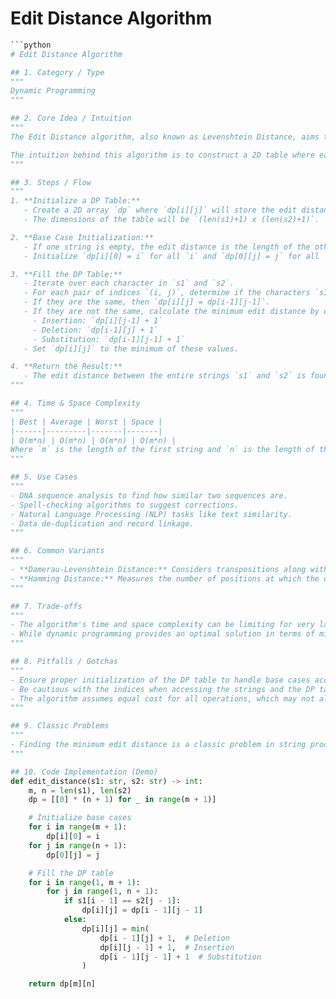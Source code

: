 # Edit Distance Algorithm

```python
```python
# Edit Distance Algorithm

## 1. Category / Type
"""
Dynamic Programming
"""

## 2. Core Idea / Intuition
"""
The Edit Distance algorithm, also known as Levenshtein Distance, aims to find the minimum number of operations required to convert one string into another. The allowable operations include insertion, deletion, and substitution of a single character. The core idea is to use a dynamic programming approach to build a solution incrementally by solving smaller subproblems.

The intuition behind this algorithm is to construct a 2D table where each cell (i, j) represents the edit distance between the first i characters of one string and the first j characters of the other string. By systematically building up solutions to these smaller subproblems, we can derive the solution to the entire problem.
"""

## 3. Steps / Flow
"""
1. **Initialize a DP Table:**
   - Create a 2D array `dp` where `dp[i][j]` will store the edit distance between the first `i` characters of `s1` and the first `j` characters of `s2`.
   - The dimensions of the table will be `(len(s1)+1) x (len(s2)+1)`.

2. **Base Case Initialization:**
   - If one string is empty, the edit distance is the length of the other string.
   - Initialize `dp[i][0] = i` for all `i` and `dp[0][j] = j` for all `j`.

3. **Fill the DP Table:**
   - Iterate over each character in `s1` and `s2`.
   - For each pair of indices `(i, j)`, determine if the characters `s1[i-1]` and `s2[j-1]` are the same.
   - If they are the same, then `dp[i][j] = dp[i-1][j-1]`.
   - If they are not the same, calculate the minimum edit distance by considering:
     - Insertion: `dp[i][j-1] + 1`
     - Deletion: `dp[i-1][j] + 1`
     - Substitution: `dp[i-1][j-1] + 1`
   - Set `dp[i][j]` to the minimum of these values.

4. **Return the Result:**
   - The edit distance between the entire strings `s1` and `s2` is found at `dp[len(s1)][len(s2)]`.
"""

## 4. Time & Space Complexity
"""
| Best | Average | Worst | Space |
|------|---------|-------|-------|
| O(m*n) | O(m*n) | O(m*n) | O(m*n) |
Where `m` is the length of the first string and `n` is the length of the second string. The complexities account for filling a 2D table of size `m+1 x n+1`.
"""

## 5. Use Cases
"""
- DNA sequence analysis to find how similar two sequences are.
- Spell-checking algorithms to suggest corrections.
- Natural Language Processing (NLP) tasks like text similarity.
- Data de-duplication and record linkage.
"""

## 6. Common Variants
"""
- **Damerau-Levenshtein Distance:** Considers transpositions along with insertion, deletion, and substitution.
- **Hamming Distance:** Measures the number of positions at which the corresponding symbols are different, applicable when strings are of equal length.
"""

## 7. Trade-offs
"""
- The algorithm's time and space complexity can be limiting for very large strings due to the quadratic growth of the DP table.
- While dynamic programming provides an optimal solution in terms of minimizing operations, it does not capture contextual or semantic similarity.
"""

## 8. Pitfalls / Gotchas
"""
- Ensure proper initialization of the DP table to handle base cases accurately.
- Be cautious with the indices when accessing the strings and the DP table, as off-by-one errors are common.
- The algorithm assumes equal cost for all operations, which may not always be suitable for all applications.
"""

## 9. Classic Problems
"""
- Finding the minimum edit distance is a classic problem in string processing and is often used in competitive programming and coding interviews.
"""

## 10. Code Implementation (Demo)
def edit_distance(s1: str, s2: str) -> int:
    m, n = len(s1), len(s2)
    dp = [[0] * (n + 1) for _ in range(m + 1)]

    # Initialize base cases
    for i in range(m + 1):
        dp[i][0] = i
    for j in range(n + 1):
        dp[0][j] = j

    # Fill the DP table
    for i in range(1, m + 1):
        for j in range(1, n + 1):
            if s1[i - 1] == s2[j - 1]:
                dp[i][j] = dp[i - 1][j - 1]
            else:
                dp[i][j] = min(
                    dp[i - 1][j] + 1,  # Deletion
                    dp[i][j - 1] + 1,  # Insertion
                    dp[i - 1][j - 1] + 1  # Substitution
                )

    return dp[m][n]
```
```
